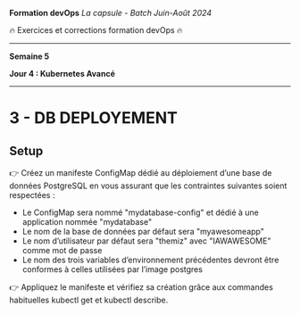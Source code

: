 **Formation devOps**
_La capsule - Batch Juin-Août 2024_

:fire: Exercices et corrections formation devOps :fire:

---

**Semaine 5**

**Jour 4 : Kubernetes Avancé**

---

# 3 - DB DEPLOYEMENT

## Setup

👉 Créez un manifeste ConfigMap dédié au déploiement d’une base de données PostgreSQL en vous assurant que les contraintes suivantes soient respectées :

- Le ConfigMap sera nommé "mydatabase-config" et dédié à une application nommée "mydatabase"
- Le nom de la base de données par défaut sera "myawesomeapp"
- Le nom d’utilisateur par défaut sera "themiz" avec "IAWAWESOME" comme mot de passe
- Le nom des trois variables d’environnement précédentes devront être conformes à celles utilisées par l’image postgres


👉 Appliquez le manifeste et vérifiez sa création grâce aux commandes habituelles kubectl get et kubectl describe.
